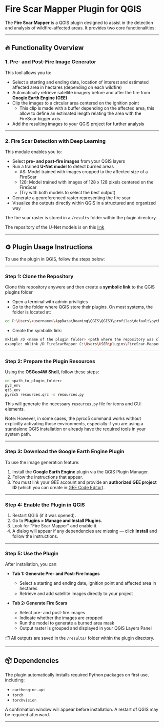 # Fire Scar Mapper Plugin for QGIS

The **Fire Scar Mapper** is a QGIS plugin designed to assist in the detection and analysis of wildfire-affected areas. It provides two core functionalities:

---

## 🔥 Functionality Overview

### 1. **Pre- and Post-Fire Image Generator**

This tool allows you to:
- Select a starting and ending date, location of interest and estimated affected area in hectares (depending on each wildfire)
- Automatically retrieve satellite imagery before and after the fire from **Google Earth Engine (GEE)**
- Clip the images to a circular area centered on the ignition point 
   - This clip is made with a buffer depending on the affected area, this allow to define an estimated length relating the area with the FireScar bigger axis. 
- Add the resulting images to your QGIS project for further analysis


---

### 2. **Fire Scar Detection with Deep Learning**

This module enables you to:
- Select **pre- and post-fire images** from your QGIS layers
- Run a trained **U-Net model** to detect burned areas 
   - AS: Model trained with images cropped to the affected size of a FireScar
   - 128: Model trained with images of 128 x 128 pixels centered on the FireScar
   - (Try with both models to select the best output)  
- Generate a georeferenced raster representing the fire scar
- Visualize the outputs directly within QGIS in a structured and organized way

The fire scar raster is stored in a `/results` folder within the plugin directory.

The repository of the U-Net models is on this [link](https://github.com/fire2a/FireScars)

---

## ⚙️ Plugin Usage Instructions

To use the plugin in QGIS, follow the steps below:

---

### Step 1: Clone the Repository

Clone this repository anywere and then create a **symbolic link** to the QGIS plugins folder
- Open a terminal with admin priviligies
- Go to the folder where QGIS store their plugins. On most systems, the folder is located at:
```bash
cd C:\Users\<username>\AppData\Roaming\QGIS\QGIS3\profiles\default\python\plugins
```
- Create the symbolik link:
```bash
mklink /D <name of the plugin folder> <path where the repository was cloned>
example: mklink /D FireScarMapper C:\Users\USER\plugins\FireScar-Mapper-Plugin
```

---

### Step 2: Prepare the Plugin Resources

Using the **OSGeo4W Shell**, follow these steps:

```bash
cd <path_to_plugin_folder>
py3_env
qt5_env
pyrcc5 resources.qrc -o resources.py
```
This will generate the necessary `resources.py` file for icons and GUI elements.

Note: 
However, in some cases, the pyrcc5 command works without explicitly activating those environments, especially if you are using a standalone QGIS installation or already have the required tools in your system path.

---

### Step 3: Download the Google Earth Engine Plugin

To use the image generation feature:

1. Install the **Google Earth Engine** plugin via the QGIS Plugin Manager.
2. Follow the instructions that appear.
3. You must link your GEE account and provide an **authorized GEE project ID** (which you can create in [GEE Code Editor](https://code.earthengine.google.com/)).

---

### Step 4: Enable the Plugin in QGIS

1. Restart QGIS (if it was opened).
2. Go to **Plugins > Manage and Install Plugins**.
3. Look for "Fire Scar Mapper" and enable it.
4. A dialog will appear if any dependencies are missing — click **Install** and follow the instructions.

---

### Step 5: Use the Plugin

After installation, you can:

- **Tab 1: Generate Pre- and Post-Fire Images**
  - Select a starting and ending date, ignition point and affected area in hectares.
  - Retrieve and add satellite images directly to your project

- **Tab 2: Generate Fire Scars**
  - Select pre- and post-fire images
  - Indicate whether the images are cropped
  - Run the model to generate a burned area mask
  - Output raster is grouped and displayed in your QGIS Layers Panel

🗂️ All outputs are saved in the `/results/` folder within the plugin directory.

---

## 📦 Dependencies

The plugin automatically installs required Python packages on first use, including:

- `earthengine-api`
- `torch`
- `torchvision`

A confirmation window will appear before installation. A restart of QGIS may be required afterward.

---

